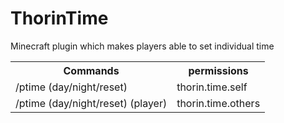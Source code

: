 # ThorinTime
Minecraft plugin which makes players able to set individual time

<table>
  <tr>
    <th>Commands</th><th>permissions</th>
  </tr>
  <tr>
    <td>/ptime (day/night/reset)</td><td>thorin.time.self</td>
  </tr>
  <tr>
    <td>/ptime (day/night/reset) (player)</td><td>thorin.time.others</td>
  </tr>
 </table>
